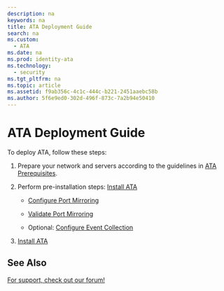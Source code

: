 ```yaml
---
description: na
keywords: na
title: ATA Deployment Guide
search: na
ms.custom: 
  - ATA
ms.date: na
ms.prod: identity-ata
ms.technology: 
  - security
ms.tgt_pltfrm: na
ms.topic: article
ms.assetid: f9ab356c-4c1c-444c-b221-2451aaebc58b
ms.author: 5f6e9ed0-302d-496f-873c-7a2b94e50410
---
```

# ATA Deployment Guide
To deploy ATA, follow these steps:

1.  Prepare your network and servers according to the guidelines in [ATA Prerequisites](../Topic/ATA_Prerequisites.md).

2.  Perform pre-installation steps: [Install ATA](../Topic/Install_ATA.md)

    -   [Configure Port Mirroring](../Topic/Configure_Port_Mirroring.md)

    -   [Validate Port Mirroring](../Topic/Validate_Port_Mirroring.md)

    -   Optional: [Configure Event Collection](../Topic/Configure_Event_Collection.md)

3.  [Install ATA](../Topic/Install_ATA.md)

## See Also
[For support, check out our forum!](https://social.technet.microsoft.com/Forums/security/en-US/home?forum=mata)

